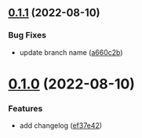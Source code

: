 ## [0.1.1](https://github.com/EmanueleBorinAtScaiitec/greetings-ci/compare/v0.1.0...v0.1.1) (2022-08-10)


### Bug Fixes

* update branch name ([a660c2b](https://github.com/EmanueleBorinAtScaiitec/greetings-ci/commit/a660c2b83c8a3e584a3dc7f42143ab4c0fc1aa71))



# [0.1.0](https://github.com/EmanueleBorinAtScaiitec/greetings-ci/compare/ef37e42d511d00cb4694dc3cac3a2c82965e9953...v0.1.0) (2022-08-10)


### Features

* add changelog ([ef37e42](https://github.com/EmanueleBorinAtScaiitec/greetings-ci/commit/ef37e42d511d00cb4694dc3cac3a2c82965e9953))



